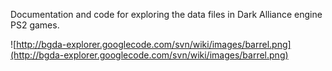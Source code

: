 Documentation and code for exploring the data files in Dark Alliance engine PS2 games.

![http://bgda-explorer.googlecode.com/svn/wiki/images/barrel.png](http://bgda-explorer.googlecode.com/svn/wiki/images/barrel.png)